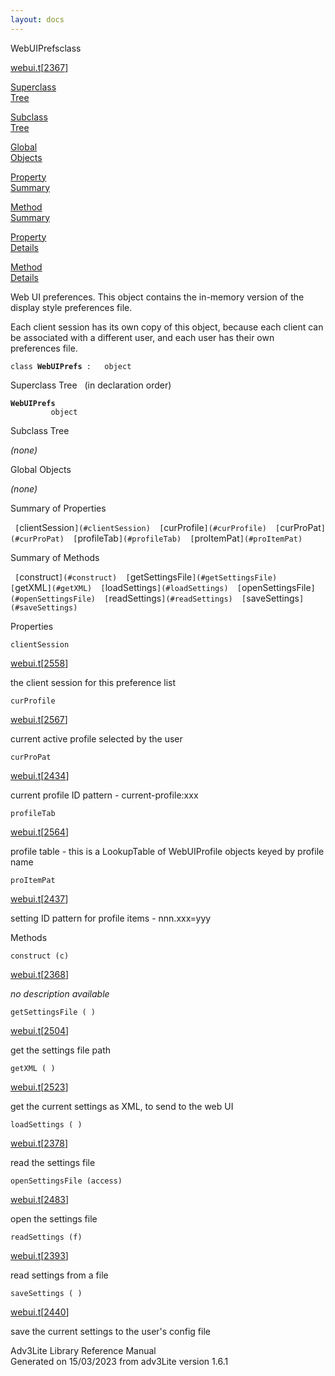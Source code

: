 ```yaml
---
layout: docs
---
```

<span class="title">WebUIPrefs</span><span class="type">class</span>

[webui.t](../file/webui.t.html)\[[2367](../source/webui.t.html#2367)\]

[Superclass  
Tree](#_SuperClassTree_)

[Subclass  
Tree](#_SubClassTree_)

[Global  
Objects](#_ObjectSummary_)

[Property  
Summary](#_PropSummary_)

[Method  
Summary](#_MethodSummary_)

[Property  
Details](#_Properties_)

[Method  
Details](#_Methods_)



Web UI preferences. This object contains the in-memory version of the
display style preferences file.

Each client session has its own copy of this object, because each client
can be associated with a different user, and each user has their own
preferences file.

`class `**`WebUIPrefs`**` :   object`



<span id="_SuperClassTree_"></span>



<span class="hdln">Superclass Tree</span>   (in declaration order)



**`WebUIPrefs`**  
`         object`  
<span id="_SubClassTree_"></span>



<span class="hdln">Subclass Tree</span>  



*(none)* <span id="_ObjectSummary_"></span>



<span class="hdln">Global Objects</span>  



*(none)* <span id="_PropSummary_"></span>



<span class="hdln">Summary of Properties</span>  



` [`clientSession`](#clientSession)  [`curProfile`](#curProfile)  [`curProPat`](#curProPat)  [`profileTab`](#profileTab)  [`proItemPat`](#proItemPat)  `

<span id="_MethodSummary_"></span>



<span class="hdln">Summary of Methods</span>  



` [`construct`](#construct)  [`getSettingsFile`](#getSettingsFile)  [`getXML`](#getXML)  [`loadSettings`](#loadSettings)  [`openSettingsFile`](#openSettingsFile)  [`readSettings`](#readSettings)  [`saveSettings`](#saveSettings)  `

<span id="_Properties_"></span>



<span class="hdln">Properties</span>  



<span id="clientSession"></span>

`clientSession`

[webui.t](../file/webui.t.html)\[[2558](../source/webui.t.html#2558)\]



the client session for this preference list



<span id="curProfile"></span>

`curProfile`

[webui.t](../file/webui.t.html)\[[2567](../source/webui.t.html#2567)\]



current active profile selected by the user



<span id="curProPat"></span>

`curProPat`

[webui.t](../file/webui.t.html)\[[2434](../source/webui.t.html#2434)\]



current profile ID pattern - current-profile:xxx



<span id="profileTab"></span>

`profileTab`

[webui.t](../file/webui.t.html)\[[2564](../source/webui.t.html#2564)\]



profile table - this is a LookupTable of WebUIProfile objects keyed by
profile name



<span id="proItemPat"></span>

`proItemPat`

[webui.t](../file/webui.t.html)\[[2437](../source/webui.t.html#2437)\]



setting ID pattern for profile items - nnn.xxx=yyy



<span id="_Methods_"></span>



<span class="hdln">Methods</span>  



<span id="construct"></span>

`construct (c)`

[webui.t](../file/webui.t.html)\[[2368](../source/webui.t.html#2368)\]



*no description available*



<span id="getSettingsFile"></span>

`getSettingsFile ( )`

[webui.t](../file/webui.t.html)\[[2504](../source/webui.t.html#2504)\]



get the settings file path



<span id="getXML"></span>

`getXML ( )`

[webui.t](../file/webui.t.html)\[[2523](../source/webui.t.html#2523)\]



get the current settings as XML, to send to the web UI



<span id="loadSettings"></span>

`loadSettings ( )`

[webui.t](../file/webui.t.html)\[[2378](../source/webui.t.html#2378)\]



read the settings file



<span id="openSettingsFile"></span>

`openSettingsFile (access)`

[webui.t](../file/webui.t.html)\[[2483](../source/webui.t.html#2483)\]



open the settings file



<span id="readSettings"></span>

`readSettings (f)`

[webui.t](../file/webui.t.html)\[[2393](../source/webui.t.html#2393)\]



read settings from a file



<span id="saveSettings"></span>

`saveSettings ( )`

[webui.t](../file/webui.t.html)\[[2440](../source/webui.t.html#2440)\]



save the current settings to the user's config file





Adv3Lite Library Reference Manual  
Generated on 15/03/2023 from adv3Lite version 1.6.1


